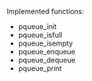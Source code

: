 Implemented functions:

-   pqueue_init
-   pqueue_isfull
-   pqueue_isempty
-   pqueue_enqueue
-   pqueue_dequeue
-   pqueue_print